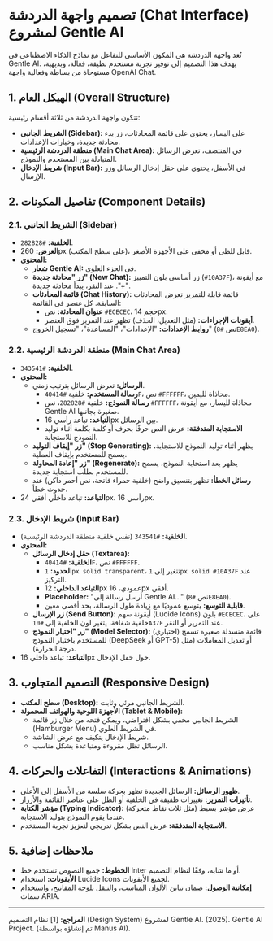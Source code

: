 # تصميم واجهة الدردشة (Chat Interface) لمشروع Gentle AI

تُعد واجهة الدردشة هي المكون الأساسي للتفاعل مع نماذج الذكاء الاصطناعي في Gentle AI. يهدف هذا التصميم إلى توفير تجربة مستخدم نظيفة، فعالة، وبديهية، مستوحاة من بساطة وفعالية واجهة OpenAI Chat.

## 1. الهيكل العام (Overall Structure)

تتكون واجهة الدردشة من ثلاثة أقسام رئيسية:

*   **الشريط الجانبي (Sidebar):** على اليسار، يحتوي على قائمة المحادثات، زر بدء محادثة جديدة، وخيارات الإعدادات.
*   **منطقة الدردشة الرئيسية (Main Chat Area):** في المنتصف، تعرض الرسائل المتبادلة بين المستخدم والنموذج.
*   **شريط الإدخال (Input Bar):** في الأسفل، يحتوي على حقل إدخال الرسائل وزر الإرسال.

## 2. تفاصيل المكونات (Component Details)

### 2.1. الشريط الجانبي (Sidebar)

*   **الخلفية:** `#282828`.
*   **العرض:** 260px (على سطح المكتب)، قابل للطي أو مخفي على الأجهزة الأصغر.
*   **المحتوى:**
    *   **شعار Gentle AI:** في الجزء العلوي.
    *   **زر "محادثة جديدة" (New Chat):** زر أساسي بلون التمييز (`#10A37F`)، مع أيقونة "+". عند النقر، يبدأ محادثة جديدة.
    *   **قائمة المحادثات (Chat History):** قائمة قابلة للتمرير تعرض المحادثات السابقة. كل عنصر في القائمة:
        *   **عنوان المحادثة:** نص `#ECECEC`، حجم 14px.
        *   **أيقونات الإجراءات:** (مثل التعديل، الحذف) تظهر عند التمرير فوق العنصر.
    *   **روابط الإعدادات:** "الإعدادات"، "المساعدة"، "تسجيل الخروج" (نص `#8E8EA0`).

### 2.2. منطقة الدردشة الرئيسية (Main Chat Area)

*   **الخلفية:** `#343541`.
*   **المحتوى:**
    *   **الرسائل:** تعرض الرسائل بترتيب زمني.
        *   **رسالة المستخدم:** خلفية `#40414F`، نص `#FFFFFF`، محاذاة لليمين.
        *   **رسالة النموذج:** خلفية `#282828`، نص `#FFFFFF`، محاذاة لليسار، مع أيقونة Gentle AI صغيرة بجانبها.
        *   **التباعد:** تباعد رأسي 16px بين الرسائل.
        *   **الاستجابة المتدفقة:** عرض النص حرفًا بحرف أو كلمة بكلمة أثناء توليد النموذج للاستجابة.
    *   **زر "إيقاف التوليد" (Stop Generating):** يظهر أثناء توليد النموذج للاستجابة، يسمح للمستخدم بإيقاف العملية.
    *   **زر "إعادة المحاولة" (Regenerate):** يظهر بعد استجابة النموذج، يسمح للمستخدم بطلب استجابة جديدة.
    *   **رسائل الخطأ:** تظهر بتنسيق واضح (خلفية حمراء فاتحة، نص أحمر داكن) عند حدوث خطأ.
*   **التباعد:** تباعد داخلي أفقي 24px، رأسي 16px.

### 2.3. شريط الإدخال (Input Bar)

*   **الخلفية:** `#343541` (نفس خلفية منطقة الدردشة الرئيسية).
*   **المحتوى:**
    *   **حقل إدخال الرسائل (Textarea):**
        *   **الخلفية:** `#40414F`، نص `#FFFFFF`.
        *   **الحدود:** `1px solid transparent`، تتغير إلى `1px solid #10A37F` عند التركيز.
        *   **التباعد الداخلي:** 12px عمودي، 16px أفقي.
        *   **Placeholder:** "أرسل رسالة إلى Gentle AI..." (نص `#8E8EA0`).
        *   **قابلية التوسع:** يتوسع عموديًا مع زيادة طول الرسالة، بحد أقصى معين.
    *   **زر الإرسال (Send Button):** أيقونة سهم (Lucide Icons) بلون `#ECECEC`، على خلفية شفافة، يتغير لون الخلفية إلى `#10A37F` عند التمرير أو النقر.
    *   **زر "اختيار النموذج" (Model Selector):** (اختياري) قائمة منسدلة صغيرة تسمح للمستخدم باختيار النموذج (DeepSeek أو GPT-5) أو تعديل المعاملات (مثل درجة الحرارة).
*   **التباعد:** تباعد داخلي 16px حول حقل الإدخال.

## 3. التصميم المتجاوب (Responsive Design)

*   **سطح المكتب (Desktop):** الشريط الجانبي مرئي وثابت.
*   **الأجهزة اللوحية والهواتف المحمولة (Tablet & Mobile):**
    *   الشريط الجانبي مخفي بشكل افتراضي، ويمكن فتحه من خلال زر قائمة (Hamburger Menu) في الشريط العلوي.
    *   شريط الإدخال يتكيف مع عرض الشاشة.
    *   الرسائل تظل مقروءة ومتباعدة بشكل مناسب.

## 4. التفاعلات والحركات (Interactions & Animations)

*   **ظهور الرسائل:** الرسائل الجديدة تظهر بحركة سلسة من الأسفل إلى الأعلى.
*   **تأثيرات التمرير:** تغييرات طفيفة في الخلفية أو الظل على عناصر القائمة والأزرار.
*   **مؤشر الكتابة (Typing Indicator):** عرض مؤشر بسيط (مثل ثلاث نقاط متحركة) عندما يقوم النموذج بتوليد الاستجابة.
*   **الاستجابة المتدفقة:** عرض النص بشكل تدريجي لتعزيز تجربة المستخدم.

## 5. ملاحظات إضافية

*   **الخطوط:** جميع النصوص تستخدم خط Inter أو ما شابه، وفقًا لنظام التصميم.
*   **الأيقونات:** استخدام Lucide Icons لجميع الأيقونات.
*   **إمكانية الوصول:** ضمان تباين الألوان المناسب، والتنقل بلوحة المفاتيح، واستخدام سمات ARIA.

--- 
**المراجع:**
[1] نظام التصميم (Design System) لمشروع Gentle AI. (2025). Gentle AI Project. (تم إنشاؤه بواسطة Manus AI).
